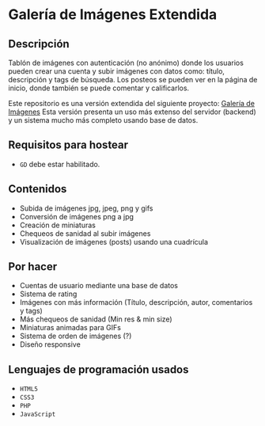 # Galería de Imágenes Extendida

## Descripción
Tablón de imágenes con autenticación (no anónimo) donde los usuarios pueden crear una cuenta y subir imágenes con datos como: título, descripción y tags de búsqueda.
Los posteos se pueden ver en la página de inicio, donde también se puede comentar y calificarlos.

Este repositorio es una versión extendida del siguiente proyecto: [Galería de Imágenes](https://github.com/hddtomas/galeria-img)
Esta versión presenta un uso más extenso del servidor (backend) y un sistema mucho más completo usando base de datos.

## Requisitos para hostear
- ```GD``` debe estar habilitado.

## Contenidos
- Subida de imágenes jpg, jpeg, png y gifs
- Conversión de imágenes png a jpg
- Creación de miniaturas
- Chequeos de sanidad al subir imágenes
- Visualización de imágenes (posts) usando una cuadrícula 

## Por hacer
- Cuentas de usuario mediante una base de datos
- Sistema de rating
- Imágenes con más información (Título, descripción, autor, comentarios y tags)
- Más chequeos de sanidad (Min res & min size)
- Miniaturas animadas para GIFs
- Sistema de orden de imágenes (?)
- Diseño responsive

## Lenguajes de programación usados
- ```HTML5```
- ```CSS3```
- ```PHP```
- ```JavaScript```

